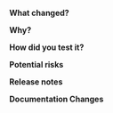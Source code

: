 <!-- Describe what has changed in this PR -->
**What changed?**


<!-- Tell your future self why have you made these changes -->
**Why?**


<!-- How have you verified this change? Tested locally? Added a unit test? Checked in staging env? -->
**How did you test it?**


<!-- Assuming the worst case, what can be broken when deploying this change to production? -->
**Potential risks**

<!-- Is it notable for release? e.g. schema updates, configuration or data migration required? If so, please mention it, and also update CHANGELOG.md -->
**Release notes**

<!-- Is there any documentation updates should be made for config, https://cadenceworkflow.io/docs/operation-guide/setup/ ? If so, please open an PR in https://github.com/cadence-workflow/cadence-docs -->
**Documentation Changes**